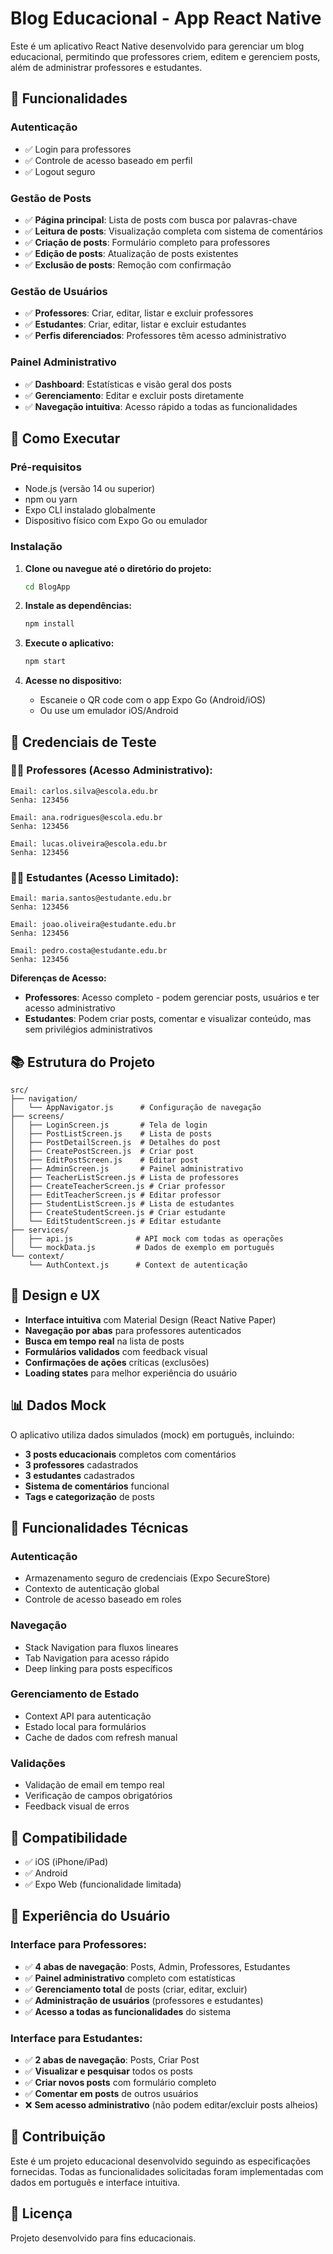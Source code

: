 # Blog Educacional - App React Native

Este é um aplicativo React Native desenvolvido para gerenciar um blog educacional, permitindo que professores criem, editem e gerenciem posts, além de administrar professores e estudantes.

## 📱 Funcionalidades

### Autenticação
- ✅ Login para professores
- ✅ Controle de acesso baseado em perfil
- ✅ Logout seguro

### Gestão de Posts
- ✅ **Página principal**: Lista de posts com busca por palavras-chave
- ✅ **Leitura de posts**: Visualização completa com sistema de comentários
- ✅ **Criação de posts**: Formulário completo para professores
- ✅ **Edição de posts**: Atualização de posts existentes
- ✅ **Exclusão de posts**: Remoção com confirmação

### Gestão de Usuários
- ✅ **Professores**: Criar, editar, listar e excluir professores
- ✅ **Estudantes**: Criar, editar, listar e excluir estudantes
- ✅ **Perfis diferenciados**: Professores têm acesso administrativo

### Painel Administrativo
- ✅ **Dashboard**: Estatísticas e visão geral dos posts
- ✅ **Gerenciamento**: Editar e excluir posts diretamente
- ✅ **Navegação intuitiva**: Acesso rápido a todas as funcionalidades

## 🚀 Como Executar

### Pré-requisitos
- Node.js (versão 14 ou superior)
- npm ou yarn
- Expo CLI instalado globalmente
- Dispositivo físico com Expo Go ou emulador

### Instalação

1. **Clone ou navegue até o diretório do projeto:**
   ```bash
   cd BlogApp
   ```

2. **Instale as dependências:**
   ```bash
   npm install
   ```

3. **Execute o aplicativo:**
   ```bash
   npm start
   ```

4. **Acesse no dispositivo:**
   - Escaneie o QR code com o app Expo Go (Android/iOS)
   - Ou use um emulador iOS/Android

## 🔐 Credenciais de Teste

### 👨‍🏫 Professores (Acesso Administrativo):
```
Email: carlos.silva@escola.edu.br
Senha: 123456

Email: ana.rodrigues@escola.edu.br  
Senha: 123456

Email: lucas.oliveira@escola.edu.br
Senha: 123456
```

### 👨‍🎓 Estudantes (Acesso Limitado):
```
Email: maria.santos@estudante.edu.br
Senha: 123456

Email: joao.oliveira@estudante.edu.br
Senha: 123456

Email: pedro.costa@estudante.edu.br
Senha: 123456
```

**Diferenças de Acesso:**
- **Professores**: Acesso completo - podem gerenciar posts, usuários e ter acesso administrativo
- **Estudantes**: Podem criar posts, comentar e visualizar conteúdo, mas sem privilégios administrativos

## 📚 Estrutura do Projeto

```
src/
├── navigation/
│   └── AppNavigator.js      # Configuração de navegação
├── screens/
│   ├── LoginScreen.js       # Tela de login
│   ├── PostListScreen.js    # Lista de posts
│   ├── PostDetailScreen.js  # Detalhes do post
│   ├── CreatePostScreen.js  # Criar post
│   ├── EditPostScreen.js    # Editar post
│   ├── AdminScreen.js       # Painel administrativo
│   ├── TeacherListScreen.js # Lista de professores
│   ├── CreateTeacherScreen.js # Criar professor
│   ├── EditTeacherScreen.js # Editar professor
│   ├── StudentListScreen.js # Lista de estudantes
│   ├── CreateStudentScreen.js # Criar estudante
│   └── EditStudentScreen.js # Editar estudante
├── services/
│   ├── api.js              # API mock com todas as operações
│   └── mockData.js         # Dados de exemplo em português
└── context/
    └── AuthContext.js      # Context de autenticação
```

## 🎨 Design e UX

- **Interface intuitiva** com Material Design (React Native Paper)
- **Navegação por abas** para professores autenticados
- **Busca em tempo real** na lista de posts
- **Formulários validados** com feedback visual
- **Confirmações de ações** críticas (exclusões)
- **Loading states** para melhor experiência do usuário

## 📊 Dados Mock

O aplicativo utiliza dados simulados (mock) em português, incluindo:
- **3 posts educacionais** completos com comentários
- **3 professores** cadastrados
- **3 estudantes** cadastrados
- **Sistema de comentários** funcional
- **Tags e categorização** de posts

## 🔧 Funcionalidades Técnicas

### Autenticação
- Armazenamento seguro de credenciais (Expo SecureStore)
- Contexto de autenticação global
- Controle de acesso baseado em roles

### Navegação
- Stack Navigation para fluxos lineares
- Tab Navigation para acesso rápido
- Deep linking para posts específicos

### Gerenciamento de Estado
- Context API para autenticação
- Estado local para formulários
- Cache de dados com refresh manual

### Validações
- Validação de email em tempo real
- Verificação de campos obrigatórios
- Feedback visual de erros

## 📱 Compatibilidade

- ✅ iOS (iPhone/iPad)
- ✅ Android
- ✅ Expo Web (funcionalidade limitada)

## 🎯 **Experiência do Usuário**

### **Interface para Professores:**
- ✅ **4 abas de navegação**: Posts, Admin, Professores, Estudantes
- ✅ **Painel administrativo** completo com estatísticas
- ✅ **Gerenciamento total** de posts (criar, editar, excluir)
- ✅ **Administração de usuários** (professores e estudantes)
- ✅ **Acesso a todas as funcionalidades** do sistema

### **Interface para Estudantes:**
- ✅ **2 abas de navegação**: Posts, Criar Post
- ✅ **Visualizar e pesquisar** todos os posts
- ✅ **Criar novos posts** com formulário completo
- ✅ **Comentar em posts** de outros usuários
- ❌ **Sem acesso administrativo** (não podem editar/excluir posts alheios)

## 🤝 Contribuição

Este é um projeto educacional desenvolvido seguindo as especificações fornecidas. Todas as funcionalidades solicitadas foram implementadas com dados em português e interface intuitiva.

## 📄 Licença

Projeto desenvolvido para fins educacionais.